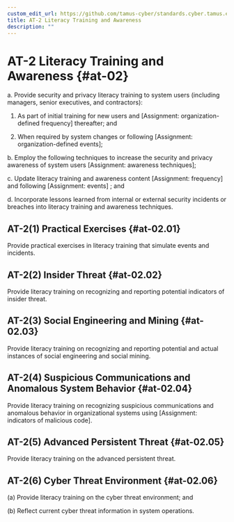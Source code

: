 ```yaml
---
custom_edit_url: https://github.com/tamus-cyber/standards.cyber.tamus.edu/tree/main/content/tamus.edu/TAMUS_profile.xml
title: AT-2 Literacy Training and Awareness
description: ""
---
```


# AT-2 Literacy Training and Awareness {#at-02}

a. Provide security and privacy literacy training to system users (including managers, senior executives, and contractors):

1. As part of initial training for new users and [Assignment: organization-defined frequency] thereafter; and

2. When required by system changes or following [Assignment: organization-defined events];

b. Employ the following techniques to increase the security and privacy awareness of system users [Assignment: awareness techniques];

c. Update literacy training and awareness content [Assignment: frequency] and following [Assignment: events] ; and

d. Incorporate lessons learned from internal or external security incidents or breaches into literacy training and awareness techniques.

## AT-2(1) Practical Exercises {#at-02.01}

Provide practical exercises in literacy training that simulate events and incidents.

## AT-2(2) Insider Threat {#at-02.02}

Provide literacy training on recognizing and reporting potential indicators of insider threat.

## AT-2(3) Social Engineering and Mining {#at-02.03}

Provide literacy training on recognizing and reporting potential and actual instances of social engineering and social mining.

## AT-2(4) Suspicious Communications and Anomalous System Behavior {#at-02.04}

Provide literacy training on recognizing suspicious communications and anomalous behavior in organizational systems using [Assignment: indicators of malicious code].

## AT-2(5) Advanced Persistent Threat {#at-02.05}

Provide literacy training on the advanced persistent threat.

## AT-2(6) Cyber Threat Environment {#at-02.06}

(a) Provide literacy training on the cyber threat environment; and

(b) Reflect current cyber threat information in system operations.


